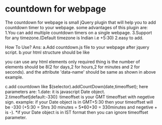# countdown for webpage
The countdown for webpage is small jQuery plugin that will help you to add countdown timer to your webpage.
some advantages of this plugin are:
1.You can add multiple countdown timers on a single webpage.
3.Support for any timezone.(Default timezone is Indian i.e +5:30)
2.easy to add.

How To Use?
Ans: 
  a.Add countdown.js file to your webpage after jquery script.
  b.your html structure should be like 
    <div class="countdown-timer">
  		<span data-name="days0"></span>
  		<span data-name="days1"></span>
  		<span data-name="hours0"></span>
  		<span data-name="hours1"></span>
  		<span data-name="minutes0"></span>
  		<span data-name="minutes1"></span>
  		<span data-name="seconds0"></span>
  		<span data-name="seconds1"></span>
	  </div>
	  
you can use any html elements only required thing is the number of elements should be 
8(2 for days,2 for hours,2 for minutes and 2 for seconds). and the attribute 'data-name' should be same as shown in above example.

c.add countdown like
  $(selector).addCountDown(date,timeoffset);
  here parameters are:
  1.date: it is javascript Date object.
  2.timeoffset[default:-330]: timeoffset is your GMT timeoffset with negetive sign.
    example: if your Date object is in GMT+5:30 then your timeoffset will be -330
            (+5:30 = 5hrs 30 minutes = 5*60+30 = 330minutes and negetive + is -).
    *if your Date object is in IST format then you can ignore timeoffset parameter.        
